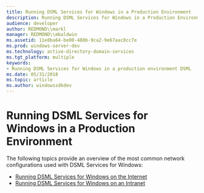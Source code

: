 ```yaml
---
title: Running DSML Services for Windows in a Production Environment
description: Running DSML Services for Windows in a Production Environment
audience: developer
author: REDMOND\\markl
manager: REDMOND\\mbaldwin
ms.assetid: 11e8ba64-be08-488b-9ca2-9e67aac8cc7e
ms.prod: windows-server-dev
ms.technology: active-directory-domain-services
ms.tgt_platform: multiple
keywords:
- Running DSML Services for Windows in a production environment DSML
ms.date: 05/31/2018
ms.topic: article
ms.author: windowssdkdev
---
```


# Running DSML Services for Windows in a Production Environment

The following topics provide an overview of the most common network configurations used with DSML Services for Windows:

-   [Running DSML Services for Windows on the Internet](running-dsml-on-internet.md)
-   [Running DSML Services for Windows on an Intranet](running-dsml-on-intranet.md)

 

 




